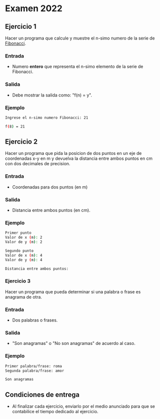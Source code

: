 # Examen 2022

## Ejercicio 1

Hacer un programa que calcule y muestre el n-simo numero de la serie de [Fibonacci](https://es.wikipedia.org/wiki/Sucesi%C3%B3n_de_Fibonacci).

### Entrada

- Numero **entero** que representa el n-simo elemento de la serie de Fibonacci.

### Salida

- Debe mostrar la salida como: "f(n) = y".

### Ejemplo

```bash
Ingrese el n-simo numero Fibonacci: 21

f(8) = 21
```

## Ejercicio 2

Hacer un programa que pida la posicion de dos puntos en un eje de coordenadas x-y en m y devuelva la distancia entre ambos puntos en cm con dos decimales de precision.

### Entrada

- Coordenadas para dos puntos (en m)

### Salida

- Distancia entre ambos puntos (en cm).

### Ejemplo

```bash
Primer punto
Valor de x (m): 2
Valor de y (m): 2

Segundo punto
Valor de x (m): 4
Valor de y (m): 4

Distancia entre ambos puntos: 
```

### Ejercicio 3

Hacer un programa que pueda determinar si una palabra o frase es anagrama de otra.

### Entrada

- Dos palabras o frases.

### Salida

- "Son anagramas" o "No son anagramas" de acuerdo al caso.

### Ejemplo

```bash
Primer palabra/frase: roma
Segunda palabra/frase: amor

Son anagramas
```

## Condiciones de entrega

- Al finalizar cada ejercicio, enviarlo por el medio anunciado para que se contabilice el tiempo dedicado al ejercicio.